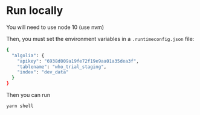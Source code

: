# Run locally

You will need to use node 10 (use nvm)

Then, you must set the environment variables in a `.runtimeconfig.json` file:

```sh
{
  "algolia": {
    "apikey": "6938d009a19fe72f19e9aa01a35dea3f",
    "tablename": "who_trial_staging",
    "index": "dev_data"
  }
}
```

Then you can run

```
yarn shell
```
